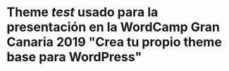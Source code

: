 Theme _test_ usado para la presentación en la WordCamp Gran Canaria 2019 "Crea tu propio theme base para WordPress"
===